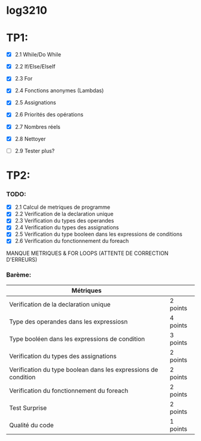 # log3210
# TP1: 

- [X] 2.1 While/Do While  
- [X] 2.2 If/Else/ElseIf  
- [X] 2.3 For  
- [X] 2.4 Fonctions anonymes (Lambdas)  
- [X] 2.5 Assignations  
- [X] 2.6 Priorités des opérations  
- [X] 2.7 Nombres réels  
- [X] 2.8 Nettoyer  
- [ ] 2.9 Tester plus?  


# TP2:

### TODO: 

- [X] 2.1 Calcul de metriques de programme
- [X] 2.2 Verification de la declaration unique
- [X] 2.3 Verification du types des operandes
- [X] 2.4 Verification du types des assignations
- [X] 2.5 Verification du type booleen dans les expressions de conditions
- [X] 2.6 Verification du fonctionnement du foreach

MANQUE METRIQUES & FOR LOOPS (ATTENTE DE CORRECTION D'ERREURS)

### Barème: 

| Métriques                                                      |  |
|----------------------------------------------------------------|----------|
| Verification de la declaration unique                          | 2 points |
| Type des operandes dans les expressiosn                        | 4 points |
| Type booléen dans les expressions de condition                 | 3 points |
| Verification du types des assignations                         | 2 points |
| Verification du type boolean dans les expressions de condition | 2 points |
| Verification du fonctionnement du foreach                      | 2 points |
| Test Surprise                                                  | 2 points |
| Qualité du code                                                | 1 points |
